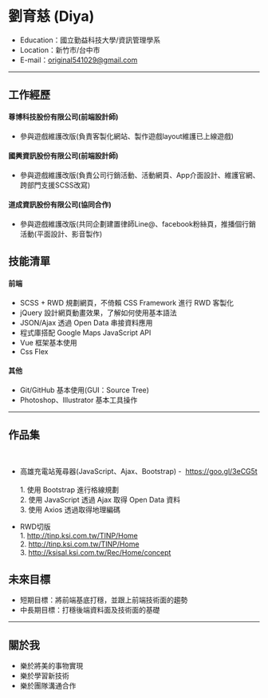 # 劉育慈 (Diya) #
* Education：國立勤益科技大學/資訊管理學系
* Location：新竹市/台中市
* E-mail：original541029@gmail.com
<hr>

## 工作經歷

#### 尊博科技股份有限公司(前端設計師)

 * 參與遊戲維護改版(負責客製化網站、製作遊戲layout維護已上線遊戲)
 
#### 國興資訊股份有限公司(前端設計師)

 * 參與遊戲維護改版(負責公司行銷活動、活動網頁、App介面設計、維護官網、跨部門支援SCSS改寫)
 
#### 道成資訊股份有限公司(協同合作)

 * 參與遊戲維護改版(共同企劃建置律師Line@、facebook粉絲頁，推播個行銷活動(平面設計、影音製作)
 
## 技能清單

#### 前端

 * SCSS + RWD 規劃網頁，不倚賴 CSS Framework 進行 RWD 客製化
 * jQuery 設計網頁動畫效果，了解如何使用基本語法
 * JSON/Ajax 透過 Open Data 串接資料應用 
 * 程式庫搭配 Google Maps JavaScript API 
 * Vue 框架基本使用
 * Css Flex
  
#### 其他
 * Git/GitHub 基本使用(GUI：Source Tree)
 * Photoshop、Illustrator 基本工具操作
 
<hr>

## 作品集
  
* 高雄充電站蒐尋器(JavaScript、Ajax、Bootstrap) -  https://goo.gl/3eCG5t
  </br>1. 使用 Bootstrap 進行格線規劃
  </br>2. 使用 JavaScript 透過 Ajax 取得 Open Data 資料
  </br>3. 使用 Axios 透過取得地理編碼   
   
* RWD切版
   </br>1. http://tinp.ksi.com.tw/TINP/Home
   </br>2. http://tinp.ksi.com.tw/TINP/Home
   </br>3. http://ksisal.ksi.com.tw/Rec/Home/concept


## 未來目標
 * 短期目標：將前端基底打穩，並跟上前端技術面的趨勢
 * 中長期目標：打穩後端資料面及技術面的基礎

<hr>

## 關於我

 * 樂於將美的事物實現
 * 樂於學習新技術 
 * 樂於團隊溝通合作

